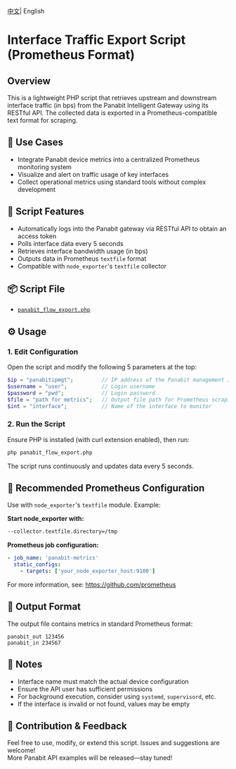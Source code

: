 <p>
<a href="README_CN.md">中文<a/>|  English   
</p>


# Interface Traffic Export Script (Prometheus Format)

## Overview  
This is a lightweight PHP script that retrieves upstream and downstream interface traffic (in bps) from the Panabit Intelligent Gateway using its RESTful API. The collected data is exported in a Prometheus-compatible text format for scraping.

## 🧰 Use Cases  
- Integrate Panabit device metrics into a centralized Prometheus monitoring system  
- Visualize and alert on traffic usage of key interfaces  
- Collect operational metrics using standard tools without complex development

## 🔁 Script Features  
- Automatically logs into the Panabit gateway via RESTful API to obtain an access token  
- Polls interface data every 5 seconds  
- Retrieves interface bandwidth usage (in bps)  
- Outputs data in Prometheus `textfile` format  
- Compatible with `node_exporter`'s `textfile` collector

## 📦 Script File  
- [`panabit_flow_export.php`](status/flowprometheus/panabit_flow_export.php)

## ⚙ Usage

### 1. Edit Configuration  
Open the script and modify the following 5 parameters at the top:

```php
$ip = "panabitipmgt";         // IP address of the Panabit management interface  
$username = "user";           // Login username  
$password = "pwd";            // Login password  
$file = "path for metrics";   // Output file path for Prometheus scraping  
$int = "interface";           // Name of the interface to monitor  
```

### 2. Run the Script  
Ensure PHP is installed (with curl extension enabled), then run:

```bash
php panabit_flow_export.php
```

The script runs continuously and updates data every 5 seconds.

## 🔗 Recommended Prometheus Configuration  

Use with `node_exporter`'s `textfile` module. Example:

**Start node_exporter with:**
```bash
--collector.textfile.directory=/tmp
```

**Prometheus job configuration:**
```yaml
- job_name: 'panabit-metrics'
  static_configs:
    - targets: ['your_node_exporter_host:9100']
```

For more information, see: https://github.com/prometheus

## 📝 Output Format  
The output file contains metrics in standard Prometheus format:

```
panabit_out 123456  
panabit_in 234567
```

## 🚧 Notes  
- Interface name must match the actual device configuration  
- Ensure the API user has sufficient permissions  
- For background execution, consider using `systemd`, `supervisord`, etc.  
- If the interface is invalid or not found, values may be empty

## 📣 Contribution & Feedback  
Feel free to use, modify, or extend this script. Issues and suggestions are welcome!  
More Panabit API examples will be released—stay tuned!

